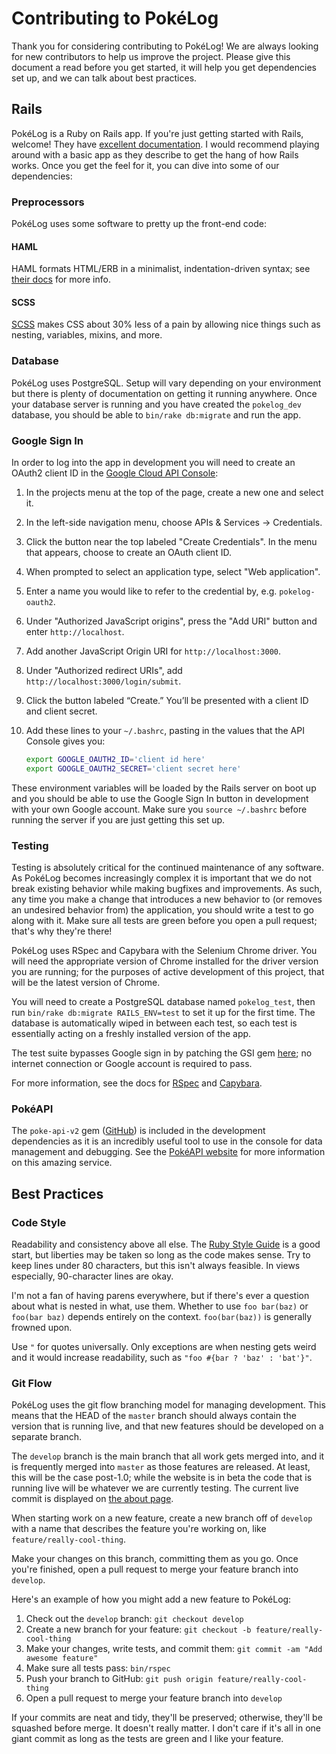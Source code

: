 # Contributing to PokéLog

Thank you for considering contributing to PokéLog! We are always looking 
for new contributors to help us improve the project. Please give this
document a read before you get started, it will help you get dependencies set
up, and we can talk about best practices.

## Rails

PokéLog is a Ruby on Rails app. If you're just getting started with Rails,
welcome! They have
[excellent documentation](https://guides.rubyonrails.org/getting_started.html).
I would recommend playing around with a basic app as they describe to get the
hang of how Rails works. Once you get the feel for it, you can dive into some
of our dependencies:

### Preprocessors

PokéLog uses some software to pretty up the front-end code:

#### HAML

HAML formats HTML/ERB in a minimalist, indentation-driven syntax; see
[their docs](https://haml.info) for more info.

#### SCSS

[SCSS](https://sass-lang.com/guide) makes CSS about 30% less of a pain by allowing
nice things such as nesting, variables, mixins, and more.

### Database

PokéLog uses PostgreSQL. Setup will vary depending on your environment but
there is plenty of documentation on getting it running anywhere. Once your
database server is running and you have created the `pokelog_dev` database, you
should be able to `bin/rake db:migrate` and run the app.

### Google Sign In

In order to log into the app in development you will need to create an OAuth2
client ID in the
[Google Cloud API Console](https://console.developers.google.com/apis/credentials):

1. In the projects menu at the top of the page, create a new one and select it.
2. In the left-side navigation menu, choose APIs & Services → Credentials.
3. Click the button near the top labeled "Create Credentials". In the menu that appears,
   choose to create an OAuth client ID.
4. When prompted to select an application type, select "Web application".
5. Enter a name you would like to refer to the credential by, e.g. `pokelog-oauth2`.
6. Under "Authorized JavaScript origins", press the "Add URI" button and enter
   `http://localhost`.
7. Add another JavaScript Origin URI for `http://localhost:3000`.
8. Under "Authorized redirect URIs", add `http://localhost:3000/login/submit`.
9. Click the button labeled “Create.” You’ll be presented with a client ID and client
   secret. 
10. Add these lines to your `~/.bashrc`, pasting in the values that the API Console
    gives you:

    ```bash
    export GOOGLE_OAUTH2_ID='client id here'
    export GOOGLE_OAUTH2_SECRET='client secret here'
    ```

These environment variables will be loaded by the Rails server on boot up and
you should be able to use the Google Sign In button in development with your
own Google account. Make sure you `source ~/.bashrc` before running the server
if you are just getting this set up.

### Testing

Testing is absolutely critical for the continued maintenance of any software.
As PokéLog becomes increasingly complex it is important that we do not break
existing behavior while making bugfixes and improvements. As such, any time you
make a change that introduces a new behavior to (or removes an undesired
behavior from) the application, you should write a test to go along with it.
Make sure all tests are green before you open a pull request; that's why they're
there!

PokéLog uses RSpec and Capybara with the Selenium Chrome driver. You will need
the appropriate version of Chrome installed for the driver version you are
running; for the purposes of active development of this project, that will be
the latest version of Chrome.

You will need to create a PostgreSQL database named `pokelog_test`, then run
`bin/rake db:migrate RAILS_ENV=test` to set it up for the first time. The
database is automatically wiped in between each test, so each test is
essentially acting on a freshly installed version of the app.

The test suite bypasses Google sign in by patching the GSI gem
[here](/spec/gsi_patch.rb); no internet connection or Google account is
required to pass.

For more information, see the docs for [RSpec](https://rspec.info/documentation/)
and [Capybara](https://rubydoc.info/github/jnicklas/capybara#using-capybara-with-rspec).

### PokéAPI

The `poke-api-v2` gem
([GitHub](https://github.com/rdavid1099/poke-api-v2#poke-api-v2))
is included in the development dependencies as it is an incredibly useful tool
to use in the console for data management and debugging. See the [PokéAPI
website](https://pokeapi.co/) for more information on this amazing service.

## Best Practices

### Code Style

Readability and consistency above all else. The
[Ruby Style Guide](https://rubystyle.guide/) is a good start, but liberties may
be taken so long as the code makes sense. Try to keep lines under 80
characters, but this isn't always feasible. In views especially, 90-character
lines are okay.

I'm not a fan of having parens everywhere, but if there's ever a question about
what is nested in what, use them. Whether to use `foo bar(baz)` or `foo(bar baz)`
depends entirely on the context. `foo(bar(baz))` is generally frowned upon.

Use `"` for quotes universally. Only exceptions are when nesting gets weird and
it would increase readability, such as `"foo #{bar ? 'baz' : 'bat'}"`.

### Git Flow

PokéLog uses the git flow branching model for managing development. This 
means that the HEAD of the `master` branch should always contain the version
that is running live, and that new features should be developed on a separate
branch.

The `develop` branch is the main branch that all work gets merged into, and it
is frequently merged into `master` as those features are released. At least,
this will be the case post-1.0; while the website is in beta the code
that is running live will be whatever we are currently testing. The current
live commit is displayed on [the about page](https://www.pokelog.net/about).

When starting work on a new feature, create a new branch off of `develop` 
with a name that describes the feature you're working on, like 
`feature/really-cool-thing`.

Make your changes on this branch, committing them as you go. Once you're 
finished, open a pull request to merge your feature branch into `develop`.

Here's an example of how you might add a new feature to PokéLog:

1. Check out the `develop` branch: `git checkout develop`
2. Create a new branch for your feature: `git checkout -b feature/really-cool-thing`
3. Make your changes, write tests, and commit them: `git commit -am "Add awesome feature"`
4. Make sure all tests pass: `bin/rspec`
4. Push your branch to GitHub: `git push origin feature/really-cool-thing`
5. Open a pull request to merge your feature branch into `develop`

If your commits are neat and tidy, they'll be preserved; otherwise, they'll be
squashed before merge. It doesn't really matter. I don't care if it's all in
one giant commit as long as the tests are green and I like your feature.
